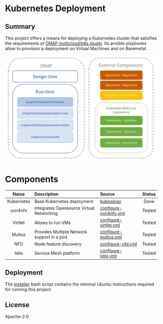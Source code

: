 # Kubernetes Deployment

## Summary

This project offers a means for deploying a Kubernetes cluster
that satisfies the requirements of [ONAP multicloud/k8s plugin][1]. Its
ansible playbooks allow to provision a deployment on Virtual Machines and on Baremetal.

![Diagram](../docs/img/diagram.png)

# Components

| Name           | Description                                   | Source                            | Status |
|:--------------:|:----------------------------------------------|:----------------------------------|:------:|
| Kubernetes     | Base Kubernetes deployment                    | [kubespray][2]                    | Done   |
| ovn4nfv        | Integrates Opensource Virtual Networking      | [configure-ovn4nfv.yml][3]        | Tested |
| Virtlet        | Allows to run VMs                             | [configure-virtlet.yml][4]        | Tested |
| Multus         | Provides Multiple Network support in a pod    | [configure-multus.yml][5]         | Tested |
| NFD            | Node feature discovery                        | [configure-nfd.yml][6]            | Tested |
| Istio          | Service Mesh platform                         | [configure-istio.yml][7]          | Tested |

## Deployment

The [installer](installer.sh) bash script contains the minimal
Ubuntu instructions required for running this project.

## License

Apache-2.0

[1]: https://git.onap.org/multicloud/k8s
[2]: https://github.com/kubernetes-incubator/kubespray
[3]: playbooks/configure-ovn4nfv.yml
[4]: playbooks/configure-virtlet.yml
[5]: playbooks/configure-multus.yml
[6]: playbooks/configure-nfd.yml
[7]: playbooks/configure-istio.yml
